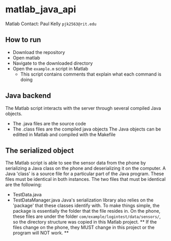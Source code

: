 # matlab_java_api

Matlab Contact: Paul Kelly `pjk2563@rit.edu`

## How to run
* Download the repository
* Open matlab
* Navigate to the downloaded directory
* Open the `example.m` script in Matlab
  * This script contains comments that explain what each command is doing

## Java backend
The Matlab script interacts with the server through several compiled Java objects. 
* The .java files are the source code
* The .class files are the compiled java objects
The Java objects can be editted in Matlab and compiled with the Makefile 

## The serialized object
The Matlab script is able to see the sensor data from the phone by serializing a Java class on the phone and deserializing it on the computer. A Java 'class' is a source file for a particular part of the Java program. These files must be identical in both instances. The two files that must be identical are the following:
* TestData.java
* TestDataManager.java
Java's serialization library also relies on the 'package' that these classes identify with. To make things simple, the package is essentially the folder that the file resides in. On the phone, these files are under the folder `com/example/logintest/data/sensors/`, so the directory structure was copied in this Matlab project. ** If the files change on the phone, they MUST change in this project or the program will NOT work. **
